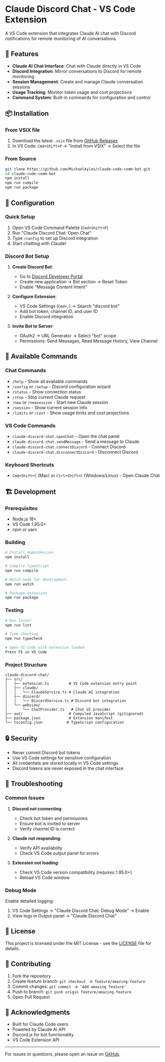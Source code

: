 # Claude Discord Chat - VS Code Extension

A VS Code extension that integrates Claude AI chat with Discord notifications for remote monitoring of AI conversations.

## 🚀 Features

- **Claude AI Chat Interface**: Chat with Claude directly in VS Code
- **Discord Integration**: Mirror conversations to Discord for remote monitoring
- **Session Management**: Create and manage Claude conversation sessions
- **Usage Tracking**: Monitor token usage and cost projections
- **Command System**: Built-in commands for configuration and control

## 📦 Installation

### From VSIX file
1. Download the latest `.vsix` file from [GitHub Releases](https://github.com/MichaelAyles/claude-code-comm-bot/releases)
2. In VS Code: `Cmd+Shift+P` → "Install from VSIX" → Select the file

### From Source
```bash
git clone https://github.com/MichaelAyles/claude-code-comm-bot.git
cd claude-code-comm-bot
npm install
npm run compile
npm run package
```

## 🔧 Configuration

### Quick Setup
1. Open VS Code Command Palette (`Cmd+Shift+P`)
2. Run "Claude Discord Chat: Open Chat"
3. Type `/config` to set up Discord integration
4. Start chatting with Claude!

### Discord Bot Setup
1. **Create Discord Bot**:
   - Go to [Discord Developer Portal](https://discord.com/developers/applications)
   - Create new application → Bot section → Reset Token
   - Enable "Message Content Intent"

2. **Configure Extension**:
   - VS Code Settings (`Cmd+,`) → Search "discord bot"
   - Add bot token, channel ID, and user ID
   - Enable Discord integration

3. **Invite Bot to Server**:
   - OAuth2 → URL Generator → Select "bot" scope
   - Permissions: Send Messages, Read Message History, View Channel

## 💬 Available Commands

### Chat Commands
- `/help` - Show all available commands
- `/config` or `/setup` - Discord configuration wizard
- `/status` - Show connection status
- `/stop` - Stop current Claude request
- `/new` or `/newsession` - Start new Claude session
- `/session` - Show current session info
- `/limits` or `/cost` - Show usage limits and cost projections

### VS Code Commands
- `claude-discord-chat.openChat` - Open the chat panel
- `claude-discord-chat.sendMessage` - Send a message to Claude
- `claude-discord-chat.connectDiscord` - Connect Discord
- `claude-discord-chat.disconnectDiscord` - Disconnect Discord

### Keyboard Shortcuts
- `Cmd+Shift+C` (Mac) or `Ctrl+Shift+C` (Windows/Linux) - Open Claude Chat

## 🏗️ Development

### Prerequisites
- Node.js 18+
- VS Code 1.95.0+
- npm or yarn

### Building
```bash
# Install dependencies
npm install

# Compile TypeScript
npm run compile

# Watch mode for development
npm run watch

# Package extension
npm run package
```

### Testing
```bash
# Run linter
npm run lint

# Type checking
npm run typecheck

# Open VS Code with extension loaded
Press F5 in VS Code
```

### Project Structure
```
claude-discord-chat/
├── src/
│   ├── extension.ts         # VS Code extension entry point
│   ├── claude/
│   │   └── ClaudeService.ts # Claude AI integration
│   ├── discord/
│   │   └── DiscordService.ts # Discord bot integration
│   └── webview/
│       └── ChatProvider.ts   # Chat UI provider
├── out/                     # Compiled JavaScript (gitignored)
├── package.json             # Extension manifest
└── tsconfig.json           # TypeScript configuration
```

## 🔒 Security

- Never commit Discord bot tokens
- Use VS Code settings for sensitive configuration
- All credentials are stored locally in VS Code settings
- Discord tokens are never exposed in the chat interface

## 🐛 Troubleshooting

### Common Issues

1. **Discord not connecting**: 
   - Check bot token and permissions
   - Ensure bot is invited to server
   - Verify channel ID is correct

2. **Claude not responding**: 
   - Verify API availability
   - Check VS Code output panel for errors

3. **Extension not loading**: 
   - Check VS Code version compatibility (requires 1.95.0+)
   - Reload VS Code window

### Debug Mode
Enable detailed logging:
1. VS Code Settings → "Claude Discord Chat: Debug Mode" → Enable
2. View logs in Output panel → "Claude Discord Chat"

## 📄 License

This project is licensed under the MIT License - see the [LICENSE](LICENSE) file for details.

## 🤝 Contributing

1. Fork the repository
2. Create feature branch: `git checkout -b feature/amazing-feature`
3. Commit changes: `git commit -m 'Add amazing feature'`
4. Push to branch: `git push origin feature/amazing-feature`
5. Open Pull Request

## 🙏 Acknowledgments

- Built for Claude Code users
- Powered by Claude AI API
- Discord.js for bot functionality
- VS Code Extension API

---

For issues or questions, please open an issue on [GitHub](https://github.com/MichaelAyles/claude-code-comm-bot/issues).